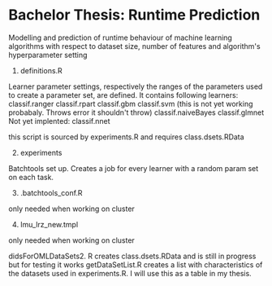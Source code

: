 # Bachelor Thesis: Runtime Prediction
Modelling and prediction of runtime behaviour of machine learning algorithms with respect to dataset size, number of features and algorithm's hyperparameter setting



1. definitions.R

Learner parameter settings, respectively the ranges of the parameters used to create a parameter set, are defined.
It contains following learners:
classif.ranger
classif.rpart
classif.gbm
classif.svm (this is not yet working probabaly. Throws error it shouldn't throw)
classif.naiveBayes
classif.glmnet
Not yet implented: classif.nnet

this script is sourced by experiments.R and requires class.dsets.RData


2. experiments

Batchtools set up. Creates a job for every learner with a random param set on each task.

3. .batchtools_conf.R

only needed when working on  cluster

4. lmu_lrz_new.tmpl

only needed when working on cluster



didsForOMLDataSets2. R creates class.dsets.RData and is still in progress but for testing it works
getDataSetList.R creates a list with characteristics of the datasets used in experiments.R. I will use this as a table in my thesis.
